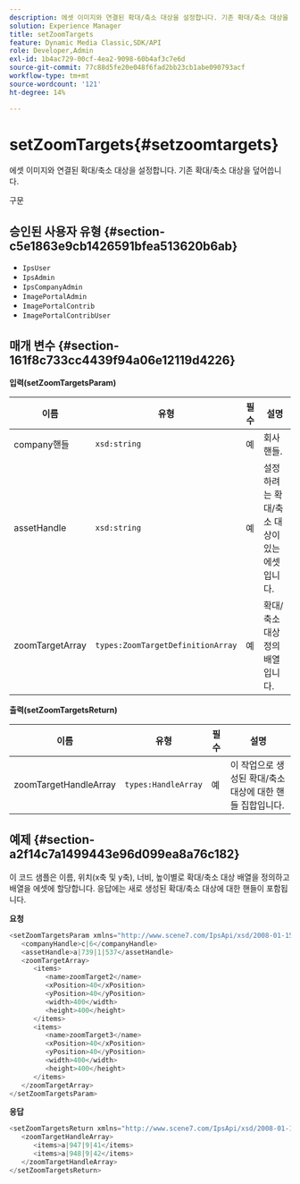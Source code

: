 ```yaml
---
description: 에셋 이미지와 연결된 확대/축소 대상을 설정합니다. 기존 확대/축소 대상을 덮어씁니다.
solution: Experience Manager
title: setZoomTargets
feature: Dynamic Media Classic,SDK/API
role: Developer,Admin
exl-id: 1b4ac729-00cf-4ea2-9098-60b4af3c7e6d
source-git-commit: 77c88d5fe20e048f6fad2bb23cb1abe090793acf
workflow-type: tm+mt
source-wordcount: '121'
ht-degree: 14%

---
```


# setZoomTargets{#setzoomtargets}

에셋 이미지와 연결된 확대/축소 대상을 설정합니다. 기존 확대/축소 대상을 덮어씁니다.

구문

## 승인된 사용자 유형 {#section-c5e1863e9cb1426591bfea513620b6ab}

* `IpsUser`
* `IpsAdmin`
* `IpsCompanyAdmin`
* `ImagePortalAdmin`
* `ImagePortalContrib`
* `ImagePortalContribUser`

## 매개 변수 {#section-161f8c733cc4439f94a06e12119d4226}

**입력(setZoomTargetsParam)**

| 이름 | 유형 | 필수 | 설명 |
|---|---|---|---|
| company핸들 | `xsd:string` | 예 | 회사 핸들. |
| assetHandle | `xsd:string` | 예 | 설정하려는 확대/축소 대상이 있는 에셋입니다. |
| zoomTargetArray | `types:ZoomTargetDefinitionArray` | 예 | 확대/축소 대상 정의 배열입니다. |

**출력(setZoomTargetsReturn)**

| 이름 | 유형 | 필수 | 설명 |
|---|---|---|---|
| zoomTargetHandleArray | `types:HandleArray` | 예 | 이 작업으로 생성된 확대/축소 대상에 대한 핸들 집합입니다. |

## 예제 {#section-a2f14c7a1499443e96d099ea8a76c182}

이 코드 샘플은 이름, 위치(x축 및 y축), 너비, 높이별로 확대/축소 대상 배열을 정의하고 배열을 에셋에 할당합니다. 응답에는 새로 생성된 확대/축소 대상에 대한 핸들이 포함됩니다.

**요청**

```java
<setZoomTargetsParam xmlns="http://www.scene7.com/IpsApi/xsd/2008-01-15">
   <companyHandle>c|6</companyHandle>
   <assetHandle>a|739|1|537</assetHandle>
   <zoomTargetArray>
      <items>
         <name>zoomTarget2</name>
         <xPosition>40</xPosition>
         <yPosition>40</yPosition>
         <width>400</width>
         <height>400</height>
      </items>
      <items>
         <name>zoomTarget3</name>
         <xPosition>40</xPosition>
         <yPosition>40</yPosition>
         <width>400</width>
         <height>400</height>
      </items>
   </zoomTargetArray>
</setZoomTargetsParam>
```

**응답**

```java
<setZoomTargetsReturn xmlns="http://www.scene7.com/IpsApi/xsd/2008-01-15">
   <zoomTargetHandleArray>
      <items>a|947|9|41</items>
      <items>a|948|9|42</items>
   </zoomTargetHandleArray>
</setZoomTargetsReturn>
```
